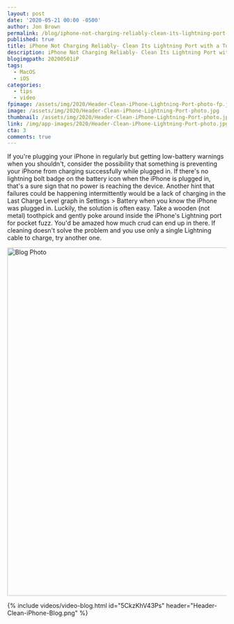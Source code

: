 ```yaml
---
layout: post
date: '2020-05-21 00:00 -0500'
author: Jon Brown
permalink: /blog/iphone-not-charging-reliably-clean-its-lightning-port-with-a-toothpick/
published: true
title: iPhone Not Charging Reliably- Clean Its Lightning Port with a Toothpick
description: iPhone Not Charging Reliably- Clean Its Lightning Port with a Toothpick
blogimgpath: 20200501iP
tags:
  - MacOS
  - iOS
categories:
  - tips
  - video
fpimage: /assets/img/2020/Header-Clean-iPhone-Lightning-Port-photo-fp.jpg
image: /assets/img/2020/Header-Clean-iPhone-Lightning-Port-photo.jpg
thumbnail: /assets/img/2020/Header-Clean-iPhone-Lightning-Port-photo.jpg
link: /img/app-images/2020/Header-Clean-iPhone-Lightning-Port-photo.jpg
cta: 3
comments: true
---
```

If you're plugging your iPhone in regularly but getting low-battery
warnings when you shouldn't, consider the possibility that something is
preventing your iPhone from charging successfully while plugged in. If
there's no lightning bolt badge on the battery icon when the iPhone is
plugged in, that's a sure sign that no power is reaching the device.
Another hint that failures could be happening intermittently would be a
lack of charging in the Last Charge Level graph in Settings \> Battery
when you know the iPhone was plugged in. Luckily, the solution is often
easy. Take a wooden (not metal) toothpick and gently poke around inside
the iPhone's Lightning port for pocket fuzz. You'd be amazed how much
crud can end up in there. If cleaning doesn't solve the problem and you
use only a single Lightning cable to charge, try another one.

<img alt="Blog Photo" src="{{ site.site_cdn }}/assets/img/blog/2020/20200501iP/Battery-not-charging.png" class="img-fluid rounded m-2" width="800" />

{% include videos/video-blog.html id="5CkzKhV43Ps" header="Header-Clean-iPhone-Blog.png" %}